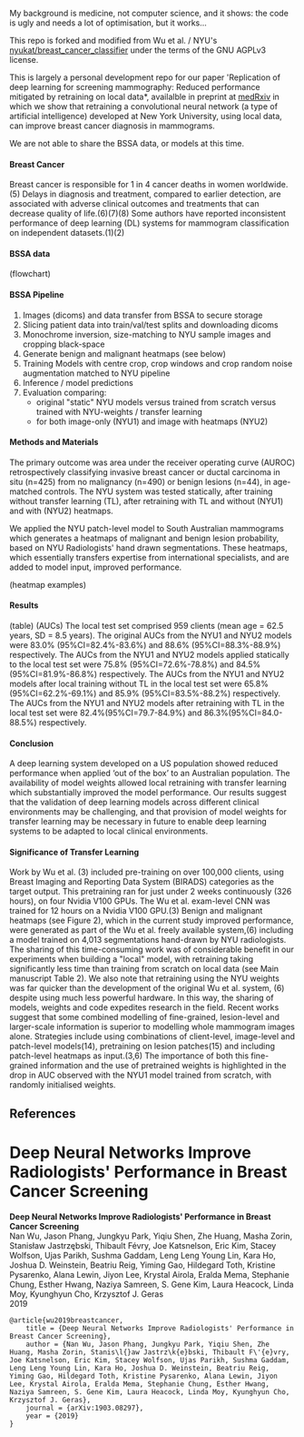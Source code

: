 My background is medicine, not computer science, and it shows: the code is ugly and needs a lot of optimisation, but it works...

This repo is forked and modified from Wu et al. / NYU's [nyukat/breast_cancer_classifier](https://github.com/nyukat/breast_cancer_classifier)
under the terms of the GNU AGPLv3 license.
 
This is largely a personal development repo for our paper 'Replication of deep learning for screening mammography: Reduced performance mitigated by retraining on local data*, availalble in preprint at [medRxiv](https://www.medrxiv.org/content/10.1101/2021.05.28.21257892v1)
in which we show that retraining a convolutional neural network (a type of artificial intelligence) developed at New York University, using local data, can improve breast cancer diagnosis in mammograms. 

We are not able to share the BSSA data, or models at this time. 
 
#### Breast Cancer 
Breast cancer is responsible for 1 in 4 cancer deaths in women worldwide.(5) Delays in diagnosis and treatment, compared to earlier detection, are associated with adverse clinical outcomes and treatments that can decrease quality of life.(6)(7)(8)
Some authors have reported inconsistent performance of deep learning (DL) systems for mammogram classification on independent datasets.(1)(2)

#### BSSA data
(flowchart)

#### BSSA Pipeline
1. Images (dicoms) and data transfer from BSSA to secure storage
2. Slicing patient data into train/val/test splits and downloading dicoms
3. Monochrome inversion, size-matching to NYU sample images and cropping black-space
4. Generate benign and malignant heatmaps (see below) 
5. Training Models with centre crop, crop windows and crop random noise augmentation matched to NYU pipeline
6. Inference / model predictions
7. Evaluation comparing:
   - original "static" NYU models versus trained from scratch versus trained with NYU-weights / transfer learning
   - for both image-only (NYU1) and image with heatmaps (NYU2)

#### Methods and Materials
The primary outcome was area under the receiver operating curve (AUROC) retrospectively classifying invasive breast cancer or ductal carcinoma in situ (n=425) from no malignancy (n=490) or benign lesions (n=44), in age-matched controls. The NYU system was tested statically, after training without transfer learning (TL), after retraining with TL and without (NYU1) and with (NYU2) heatmaps.

We applied the NYU patch-level model to South Australian mammograms which generates a heatmaps of malignant and benign lesion probability, based on NYU Radiologists' hand drawn segmentations. 
These heatmaps, which essentially transfers expertise from international specialists, and are added to model input, improved performance.

(heatmap examples)

#### Results
(table)
(AUCs)
The local test set comprised 959 clients (mean age = 62.5 years, SD = 8.5 years). The original AUCs from the NYU1 and NYU2 models were 83.0% (95%CI=82.4%-83.6%) and 88.6% (95%CI=88.3%-88.9%) respectively. The AUCs from the NYU1 and NYU2 models applied statically to the local test set were 75.8% (95%CI=72.6%-78.8%) and 84.5% (95%CI=81.9%-86.8%) respectively. The AUCs from the NYU1 and NYU2 models after local training without TL in the local test set were 65.8% (95%CI=62.2%-69.1%) and 85.9% (95%CI=83.5%-88.2%) respectively. The AUCs from the NYU1 and NYU2 models after retraining with TL in the local test set were 82.4%(95%CI=79.7-84.9%) and 86.3%(95%CI=84.0-88.5%) respectively.

#### Conclusion 
A deep learning system developed on a US population showed reduced performance when applied ‘out of the box’ to an Australian population. The availability of model weights allowed local retraining with transfer learning which substantially improved the model performance. Our results suggest that the validation of deep learning models across different clinical environments may be challenging, and that provision of model weights for transfer learning may be necessary in future to enable deep learning systems to be adapted to local clinical environments.

#### Significance of Transfer Learning

Work by Wu et al. (3) included pre-training on over 100,000 clients, using Breast Imaging and Reporting Data System (BIRADS) categories as the target output. This pretraining ran for just under 2 weeks continuously (326 hours), on four Nvidia V100 GPUs. The Wu et al. exam-level CNN was trained for 12 hours on a Nvidia V100 GPU.(3) Benign and malignant heatmaps (see Figure 2), which in the current study improved performance, were generated as part of the Wu et al. freely available system,(6) including a model trained on 4,013 segmentations hand-drawn by NYU radiologists. The sharing of this time-consuming work was of considerable benefit in our experiments when building a "local" model, with retraining taking significantly less time than training from scratch on local data (see Main manuscript Table 2). We also note that retraining using the NYU weights was far quicker than the development of the original Wu et al. system, (6) despite using much less powerful hardware. In this way, the sharing of models, weights and code expedites research in the field. Recent works suggest that some combined modelling of fine-grained, lesion-level and larger-scale information is superior to modelling whole mammogram images alone. Strategies include using combinations of client-level, image-level and patch-level models(14), pretraining on lesion patches(15) and including patch-level heatmaps as input.(3,6) The importance of both this fine-grained information and the use of pretrained weights is highlighted in the drop in AUC observed with the NYU1 model trained from scratch, with randomly initialised weights.


## References

# Deep Neural Networks Improve Radiologists' Performance in Breast Cancer Screening

**Deep Neural Networks Improve Radiologists' Performance in Breast Cancer Screening**\
Nan Wu, Jason Phang, Jungkyu Park, Yiqiu Shen, Zhe Huang, Masha Zorin, Stanisław Jastrzębski, Thibault Févry, Joe Katsnelson, Eric Kim, Stacey Wolfson, Ujas Parikh, Sushma Gaddam, Leng Leng Young Lin, Kara Ho, Joshua D. Weinstein, Beatriu Reig, Yiming Gao, Hildegard Toth, Kristine Pysarenko, Alana Lewin, Jiyon Lee, Krystal Airola, Eralda Mema, Stephanie Chung, Esther Hwang, Naziya Samreen, S. Gene Kim, Laura Heacock, Linda Moy, Kyunghyun Cho, Krzysztof J. Geras\
2019

    @article{wu2019breastcancer, 
        title = {Deep Neural Networks Improve Radiologists' Performance in Breast Cancer Screening},
        author = {Nan Wu, Jason Phang, Jungkyu Park, Yiqiu Shen, Zhe Huang, Masha Zorin, Stanis\l{}aw Jastrz\k{e}bski, Thibault F\'{e}vry, Joe Katsnelson, Eric Kim, Stacey Wolfson, Ujas Parikh, Sushma Gaddam, Leng Leng Young Lin, Kara Ho, Joshua D. Weinstein, Beatriu Reig, Yiming Gao, Hildegard Toth, Kristine Pysarenko, Alana Lewin, Jiyon Lee, Krystal Airola, Eralda Mema, Stephanie Chung, Esther Hwang, Naziya Samreen, S. Gene Kim, Laura Heacock, Linda Moy, Kyunghyun Cho, Krzysztof J. Geras}, 
        journal = {arXiv:1903.08297},
        year = {2019}
    }
